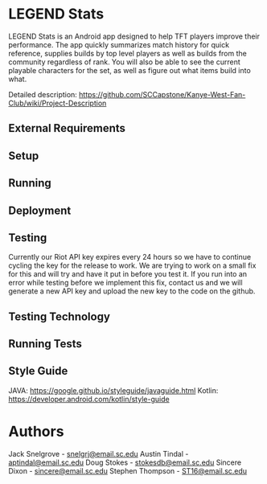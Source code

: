 # LEGEND Stats

LEGEND Stats is an Android app designed to help TFT players improve their performance. The 
app quickly summarizes match history for quick reference, supplies builds by top level players
as well as builds from the community regardless of rank. You will also be able to see the 
current playable characters for the set, as well as figure out what items build into what.

Detailed description: https://github.com/SCCapstone/Kanye-West-Fan-Club/wiki/Project-Description

## External Requirements

## Setup

## Running

## Deployment

## Testing
Currently our Riot API key expires every 24 hours so we have to continue cycling the key for the release to work.
We are trying to work on a small fix for this and will try and have it put in before you test it. If you run into
an error while testing before we implement this fix, contact us and we will generate a new API key and upload the 
new key to the code on the github.

## Testing Technology

## Running Tests

## Style Guide
JAVA: https://google.github.io/styleguide/javaguide.html
Kotlin: https://developer.android.com/kotlin/style-guide

# Authors
Jack Snelgrove - snelgrj@email.sc.edu
Austin Tindal - aptindal@email.sc.edu
Doug Stokes - stokesdb@email.sc.edu
Sincere Dixon - sincere@email.sc.edu
Stephen Thompson - ST16@email.sc.edu

